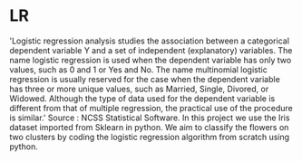 # LR
'Logistic regression analysis studies the association between a categorical dependent variable Y and a set of independent (explanatory) variables. The name logistic regression is used when the dependent variable has only two values, such as 0 and 1 or Yes and No. The name multinomial logistic regression is usually reserved for the case when the dependent variable has three or more unique values, such as Married, Single, Divored, or Widowed. Although the type of data used for the dependent variable is different from that of multiple regression, the practical use of the procedure is similar.' Source : NCSS Statistical Software. In this project we use the Iris dataset imported from Sklearn in python. We aim to classify the flowers on two clusters by coding the logistic regression algorithm from scratch using python.
